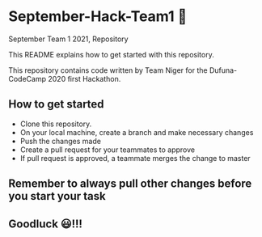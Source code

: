# September-Hack-Team1 🚩
September Team 1 2021,  Repository

This README explains how to get started with this repository.

This repository contains code written by Team Niger for the Dufuna-CodeCamp 2020 first Hackathon.

## How to get started

- Clone this repository.
- On your local machine, create a branch and make necessary changes
- Push the changes made
- Create a pull request for your teammates to approve
- If pull request is approved, a teammate merges the change to master

## Remember to always pull other changes before you start your task

## Goodluck 😃!!!
